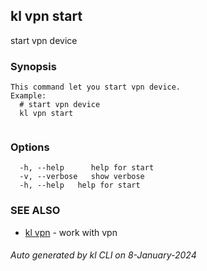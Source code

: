 ## kl vpn start

start vpn device

### Synopsis

```
This command let you start vpn device.
Example:
  # start vpn device
  kl vpn start
	
```

### Options

```
  -h, --help      help for start
  -v, --verbose   show verbose
  -h, --help   help for start
```

### SEE ALSO

* [kl vpn](kl_vpn.md)  - work with vpn

###### Auto generated by kl CLI on 8-January-2024
